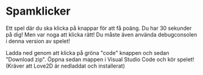 # Spamklicker
Ett spel där du ska klicka på knappar för att få poäng. Du har 30 sekunder på dig! Men var noga att klicka rätt! Du måste även använda debugconsolen i denna version av spelet!

Ladda ned genom att klicka på gröna "code" knappen och sedan "Download zip". Öppna sedan mappen i Visual Studio Code och kör spelet!
(Kräver att Love2D är nedladdat och installerat)

